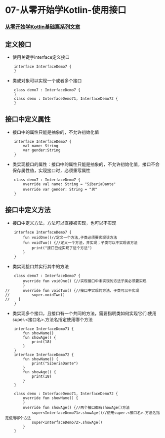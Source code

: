 # 07-从零开始学Kotlin-使用接口

### [从零开始学Kotlin基础篇系列文章](https://github.com/SiberiaDante/KotlinForAndroid)

## 定义接口
* 使用关键字interface定义接口
```
    interface InterfaceDemo7 {
    }
```
* 类或对象可以实现一个或者多个接口
```
    class demo7 : InterfaceDemo7 {
    }
    class demo : InterfaceDemo71, InterfaceDemo72 {
    }
```

## 接口中定义属性
* 接口中的属性只能是抽象的，不允许初始化值
```
    interface InterfaceDemo7 {
        val name: String
        var gender:String
    }
```
* 类实现接口的属性：接口中的属性只能是抽象的，不允许初始化值，接口不会保存属性值，实现接口时，必须重写属性
```
    class demo7 : InterfaceDemo7 {
        override val name: String = "SiberiaDante"
        override var gender: String = "男"
    }
```

## 接口中定义方法
* 接口中定义方法，方法可以直接被实现，也可以不实现
```
    interface InterfaceDemo7 {
        fun voidOne()//定义一个方法,子类必须要实现该方法
        fun voidTwo() {//定义一个方法，并实现；子类可以不实现该方法
            print("接口已经实现了这个方法")
        }
    }
```
* 类实现接口并实行其中的方法
```
    class demo7 : InterfaceDemo7 {
        override fun voidOne() {//实现接口中未实现的方法子类必须要实现
        }
//      override fun voidTwo() {//接口中实现的方法，子类可以不实现
//          super.voidTwo()
//    }
    }
```
* 类实现多个接口，且接口有一个共同的方法，需要指明类如何实现它们:使用super.<接口名>.方法名指定使用哪个方法
```
    interface InterfaceDemo71 {
        fun showName()
        fun showAge() {
            print(18)
        }
    }
    interface InterfaceDemo72 {
        fun showName() {
            print("SiberiaDante")
        }
        fun showAge() {
            print(18)
        }
    }
```
```
    class demo : InterfaceDemo71, InterfaceDemo72 {
        override fun showName() {
        }
        override fun showAge() {//两个接口都有showAge()方法
            super<InterfaceDemo71>.showAge()//使用super.<接口名>.方法名指定使用哪个方法
            super<InterfaceDemo72>.showAge()
        }
    }
```